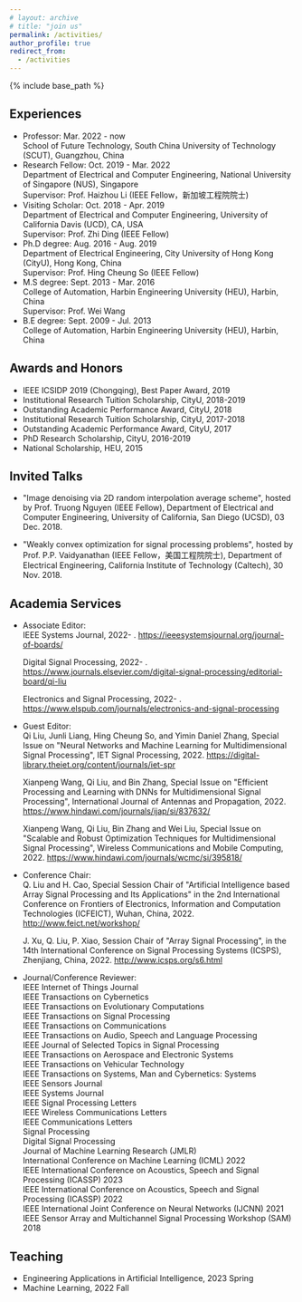 ```yaml
---
# layout: archive
# title: "join us"
permalink: /activities/
author_profile: true
redirect_from:
  - /activities
---
```


{% include base_path %}

Experiences
----------
* Professor: Mar. 2022 - now   
  School of Future Technology, South China University of Technology (SCUT), Guangzhou, China
* Research Fellow: Oct. 2019 - Mar. 2022  
  Department of Electrical and Computer Engineering, National University of Singapore (NUS), Singapore   
  Supervisor: Prof. Haizhou Li (IEEE Fellow，新加坡工程院院士)
* Visiting Scholar: Oct. 2018 - Apr. 2019  
  Department of Electrical and Computer Engineering, University of California Davis (UCD), CA, USA   
  Supervisor: Prof. Zhi Ding (IEEE Fellow)
* Ph.D degree: Aug. 2016 - Aug. 2019  
  Department of Electrical Engineering, City University of Hong Kong (CityU), Hong Kong, China   
  Supervisor: Prof. Hing Cheung So (IEEE Fellow)
* M.S degree: Sept. 2013 - Mar. 2016  
  College of Automation, Harbin Engineering University (HEU), Harbin, China   
  Supervisor: Prof. Wei Wang
* B.E degree: Sept. 2009 - Jul. 2013  
  College of Automation, Harbin Engineering University (HEU), Harbin, China


Awards and Honors
----------
* IEEE ICSIDP 2019 (Chongqing), Best Paper Award, 2019
* Institutional Research Tuition Scholarship, CityU, 2018-2019
* Outstanding Academic Performance Award, CityU, 2018
* Institutional Research Tuition Scholarship, CityU, 2017-2018
* Outstanding Academic Performance Award, CityU, 2017
* PhD Research Scholarship, CityU, 2016-2019
* National Scholarship, HEU, 2015


Invited Talks
----------
* "Image denoising via 2D random interpolation average scheme", hosted by Prof. Truong Nguyen (IEEE Fellow), Department of Electrical and Computer Engineering, University of California, San Diego (UCSD), 03 Dec. 2018. 

* "Weakly convex optimization for signal processing problems", hosted by Prof. P.P. Vaidyanathan (IEEE Fellow，美国工程院院士), Department of Electrical Engineering, California Institute of Technology (Caltech), 30 Nov. 2018. 


Academia Services
----------
* Associate Editor:         
 IEEE Systems Journal, 2022- . https://ieeesystemsjournal.org/journal-of-boards/
 
  Digital Signal Processing, 2022- . https://www.journals.elsevier.com/digital-signal-processing/editorial-board/qi-liu        

  Electronics and Signal Processing, 2022- . https://www.elspub.com/journals/electronics-and-signal-processing

* Guest Editor:  
  Qi Liu, Junli Liang, Hing Cheung So, and Yimin Daniel Zhang, Special Issue on "Neural Networks and Machine Learning for Multidimensional Signal Processing", IET Signal Processing, 2022. https://digital-library.theiet.org/content/journals/iet-spr

  Xianpeng Wang, Qi Liu, and Bin Zhang, Special Issue on "Efficient Processing and Learning with DNNs for Multidimensional Signal Processing", International Journal of Antennas and Propagation, 2022. https://www.hindawi.com/journals/ijap/si/837632/
  
  Xianpeng Wang, Qi Liu, Bin Zhang and Wei Liu, Special Issue on "Scalable and Robust Optimization Techniques for Multidimensional Signal Processing", Wireless Communications and Mobile Computing, 2022. https://www.hindawi.com/journals/wcmc/si/395818/

* Conference Chair:  
Q. Liu and H. Cao, Special Session Chair of "Artificial Intelligence based Array Signal Processing and Its Applications" in the 2nd International Conference on Frontiers of Electronics, Information and Computation Technologies (ICFEICT), Wuhan, China, 2022. http://www.feict.net/workshop/         
      
  J. Xu, Q. Liu, P. Xiao, Session Chair of "Array Signal Processing", in the 14th International Conference on Signal Processing Systems (ICSPS), Zhenjiang, China, 2022. http://www.icsps.org/s6.html


* Journal/Conference Reviewer:  
IEEE Internet of Things Journal    
IEEE Transactions on Cybernetics   
IEEE Transactions on Evolutionary Computations   
IEEE Transactions on Signal Processing   
IEEE Transactions on Communications   
IEEE Transactions on Audio, Speech and Language Processing    
IEEE Journal of Selected Topics in Signal Processing    
IEEE Transactions on Aerospace and Electronic Systems    
IEEE Transactions on Vehicular Technology     
IEEE Transactions on Systems, Man and Cybernetics: Systems      
IEEE Sensors Journal       
IEEE Systems Journal    
IEEE Signal Processing Letters     
IEEE Wireless Communications Letters     
IEEE Communications Letters     
Signal Processing     
Digital Signal Processing    
Journal of Machine Learning Research (JMLR)      
International Conference on Machine Learning (ICML) 2022    
IEEE International Conference on Acoustics, Speech and Signal Processing (ICASSP) 2023   
IEEE International Conference on Acoustics, Speech and Signal Processing (ICASSP) 2022   
IEEE International Joint Conference on Neural Networks (IJCNN) 2021  
IEEE Sensor Array and Multichannel Signal Processing Workshop (SAM) 2018    


Teaching
----------
* Engineering Applications in Artificial Intelligence, 2023 Spring
* Machine Learning, 2022 Fall


